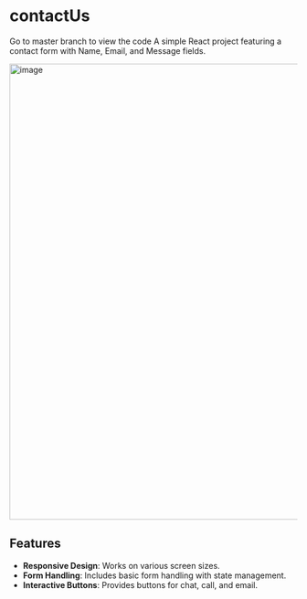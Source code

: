 # contactUs
Go to master branch to view the code
A simple React project featuring a contact form with Name, Email, and Message fields.

<img width="799" alt="image" src="https://github.com/ghpreeti/contactUs/assets/115339754/b7c1cbbc-b4b9-4628-a97d-e860029ed14f">

## Features

- **Responsive Design**: Works on various screen sizes.
- **Form Handling**: Includes basic form handling with state management.
- **Interactive Buttons**: Provides buttons for chat, call, and email.
